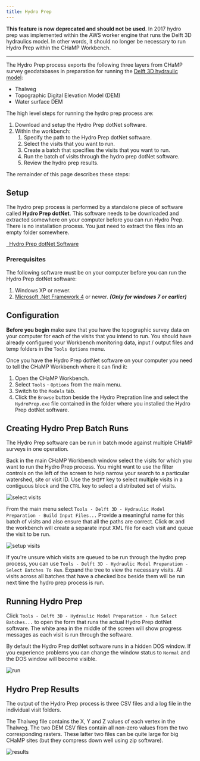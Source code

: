 ```yaml
---
title: Hydro Prep
---
```




**This feature is now deprecated and should not be used**. In 2017 hydro prep was implemented within the AWS worker engine that runs the Delft 3D hydraulics model. In other words, it should no longer be necessary to run Hydro Prep within the CHaMP Workbench.

----

The Hydro Prep process exports the following three layers from CHaMP survey geodatabases in preparation for running the [Delft 3D hydraulic model](https://oss.deltares.nl/web/delft3d):

* Thalweg
* Topographic Digital Elevation Model (DEM)
* Water surface DEM

The high level steps for running the hydro prep process are:

1. Download and setup the Hydro Prep dotNet software.
2. Within the workbench:
    1. Specify the path to the Hydro Prep dotNet software.
    2. Select the visits that you want to run.
    3. Create a batch that specifies the visits that you want to run.
    4. Run the batch of visits through the hydro prep dotNet software.
    5. Review the hydro prep results.

The remainder of this page describes these steps:

## Setup

The hydro prep process is performed by a standalone piece of software called **Hydro Prep dotNet**. This software needs to be downloaded and extracted somewhere on your computer before you can run Hydro Prep. There is no installation process. You just need to extract the files into an empty folder somewhere.

<a class="button large fa fa-cloud-download" href="http://releases.northarrowresearch.com/HydroPrepDotNet/2016_05_12_HydroPrepDotNet_1_0_00_x64.zip">&nbsp;&nbsp;Hydro Prep dotNet Software</a>

### Prerequisites

The following software must be on your computer before you can run the Hydro Prep dotNet software:

1. Windows XP or newer.
2. [Microsoft .Net Framework 4](http://www.microsoft.com/en-us/download/details.aspx?id=17851) or newer. ***(Only for windows 7 or earlier)***

## Configuration

**Before you begin** make sure that you have the topographic survey data on your computer for each of the visits that you intend to run. You should have already configured your Workbench monitoring data, input / output files and temp folders in the `Tools Options` menu.

Once you have the Hydro Prep dotNet software on your computer you need to tell the CHaMP Workbench where it can find it:

1. Open the CHaMP Workbench.
2. Select `Tools` - `Options` from the main menu.
3. Switch to the `Models` tab.
4. Click the `Browse` button beside the Hydro Prepration line and select the `HydroPrep.exe` file contained in the folder where you installed the Hydro Prep dotNet software.

## Creating Hydro Prep Batch Runs

The Hydro Prep software can be run in batch mode against multiple CHaMP surveys in one operation. 

Back in the main CHaMP Workbench window select the visits for which you want to run the Hydro Prep process. You might want to use the filter controls on the left of the screen to help narrow your search to a particular watershed, site or visit ID. Use the `SHIFT` key to select multiple visits in a contiguous block and the `CTRL` key to select a distributed set of visits.

![select visits](/assets/images/hydro_prep/select_visits.png)

From the main menu select `Tools - Delft 3D - Hydraulic Model Preparation - Build Input Files...` Provide a meaningful name for this batch of visits and also ensure that all the paths are correct. Click `OK` and the workbench will create a separate input XML file for each visit and queue the visit to be run.

![setup visits](/assets/images/hydro_prep/setup.png)

If you're unsure which visits are queued to be run through the hydro prep process, you can use `Tools - Delft 3D - Hydraulic Model Preparation - Select Batches To Run`. Expand the tree to view the necessary visits. All visits across all batches that have a checked box beside them will be run next time the hydro prep process is run.

## Running Hydro Prep

Click `Tools - Delft 3D - Hydraulic Model Preparation - Run Select Batches...` to open the form that runs the actual Hydro Prep dotNet software. The white area in the middle of the screen will show progress messages as each visit is run through the software.

By default the Hydro Prep dotNet software runs in a hidden DOS window. If you experience problems you can change the window status to `Normal` and the DOS window will become visible.

![run](/assets/images/hydro_prep/run.png)

## Hydro Prep Results

The output of the Hydro Prep process is three CSV files and a log file in the individual visit folders.

The Thalweg file contains the X, Y and Z values of each vertex in the Thalweg. The two DEM CSV files contain all non-zero values from the two corresponding rasters. These latter two files can be quite large for big CHaMP sites (but they compress down well using zip software).

![results](/assets/images/hydro_prep/results.png)

